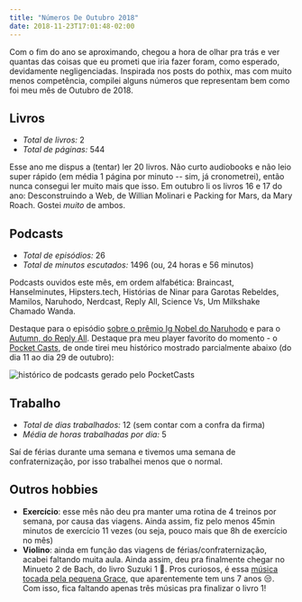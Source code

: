 ```yaml
---
title: "Números De Outubro 2018"
date: 2018-11-23T17:01:48-02:00
---
```


Com o fim do ano se aproximando, chegou a hora de olhar pra trás e ver quantas das coisas que eu prometi que iria fazer foram, como esperado, devidamente negligenciadas. Inspirada nos posts do pothix, mas com muito menos competência, compilei alguns números que representam bem como foi meu mês de Outubro de 2018.

## Livros
- *Total de livros:* 2
- *Total de páginas:* 544

Esse ano me dispus a (tentar) ler 20 livros. Não curto audiobooks e não leio super rápido (em média 1 página por minuto -- sim, já cronometrei), então nunca consegui ler muito mais que isso. Em outubro li os livros 16 e 17 do ano: Desconstruindo a Web, de Willian Molinari e Packing for Mars, da Mary Roach. Gostei *muito* de ambos.

## Podcasts
- *Total de episódios:* 26
- *Total de minutos escutados:* 1496 (ou, 24 horas e 56 minutos)

Podcasts ouvidos este mês, em ordem alfabética: Braincast, Hanselminutes, Hipsters.tech, Histórias de Ninar para Garotas Rebeldes, Mamilos, Naruhodo, Nerdcast, Reply All, Science Vs, Um Milkshake Chamado Wanda. 

Destaque para o episódio [sobre o prêmio Ig Nobel do Naruhodo](https://www.b9.com.br/97253/naruhodo-151-especial-premio-ig-nobel-2018-parte-1-de-2/) e para o [Autumn, do Reply All](https://www.gimletmedia.com/reply-all/129-autumn#episode-player). Destaque pra meu player favorito do momento - o [Pocket Casts](https://www.pocketcasts.com/), de onde tirei meu histórico mostrado parcialmente abaixo (do dia 11 ao dia 29 de outubro):

![histórico de podcasts gerado pelo PocketCasts](/img/podcasts_outubro.png "histórico de podcasts gerado pelo PocketCasts")

## Trabalho
- *Total de dias trabalhados:* 12 (sem contar com a confra da firma)
- *Média de horas trabalhadas por dia:* 5

Saí de férias durante uma semana e tivemos uma semana de confraternização, por isso trabalhei menos que o normal.

## Outros hobbies
- **Exercício**: esse mês não deu pra manter uma rotina de 4 treinos por semana, por causa das viagens. Ainda assim, fiz pelo menos 45min minutos de exercício 11 vezes (ou seja, pouco mais que 8h de exercício no mês)
- **Violino**: ainda em função das viagens de férias/confraternização, acabei faltando muita aula. Ainda assim, deu pra finalmente chegar no Minueto 2 de Bach, do livro Suzuki 1 🎻. Pros curiosos, é essa [música tocada pela pequena Grace](https://www.youtube.com/watch?v=LZcfip4b7Jw), que aparentemente tem uns 7 anos 😒. Com isso, fica faltando apenas três músicas pra finalizar o livro 1!